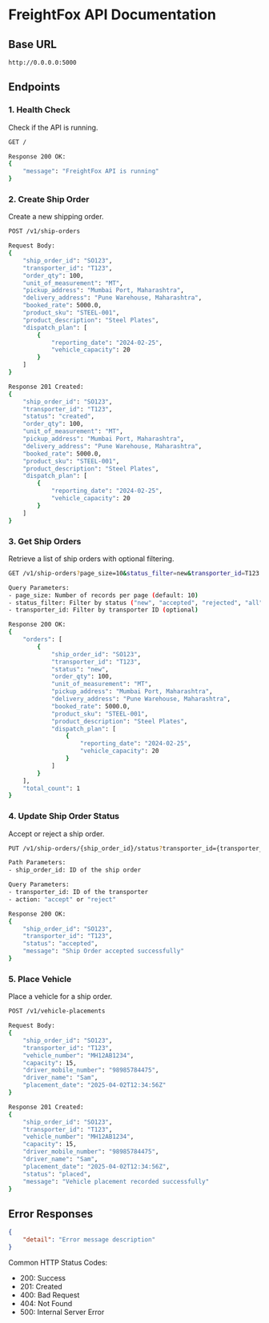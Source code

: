 
# FreightFox API Documentation

## Base URL
```
http://0.0.0.0:5000
```

## Endpoints

### 1. Health Check
Check if the API is running.

```bash
GET /

Response 200 OK:
{
    "message": "FreightFox API is running"
}
```

### 2. Create Ship Order
Create a new shipping order.

```bash
POST /v1/ship-orders

Request Body:
{
    "ship_order_id": "SO123",
    "transporter_id": "T123",
    "order_qty": 100,
    "unit_of_measurement": "MT",
    "pickup_address": "Mumbai Port, Maharashtra",
    "delivery_address": "Pune Warehouse, Maharashtra",
    "booked_rate": 5000.0,
    "product_sku": "STEEL-001",
    "product_description": "Steel Plates",
    "dispatch_plan": [
        {
            "reporting_date": "2024-02-25",
            "vehicle_capacity": 20
        }
    ]
}

Response 201 Created:
{
    "ship_order_id": "SO123",
    "transporter_id": "T123",
    "status": "created",
    "order_qty": 100,
    "unit_of_measurement": "MT",
    "pickup_address": "Mumbai Port, Maharashtra",
    "delivery_address": "Pune Warehouse, Maharashtra",
    "booked_rate": 5000.0,
    "product_sku": "STEEL-001",
    "product_description": "Steel Plates",
    "dispatch_plan": [
        {
            "reporting_date": "2024-02-25",
            "vehicle_capacity": 20
        }
    ]
}
```

### 3. Get Ship Orders
Retrieve a list of ship orders with optional filtering.

```bash
GET /v1/ship-orders?page_size=10&status_filter=new&transporter_id=T123

Query Parameters:
- page_size: Number of records per page (default: 10)
- status_filter: Filter by status ("new", "accepted", "rejected", "all")
- transporter_id: Filter by transporter ID (optional)

Response 200 OK:
{
    "orders": [
        {
            "ship_order_id": "SO123",
            "transporter_id": "T123",
            "status": "new",
            "order_qty": 100,
            "unit_of_measurement": "MT",
            "pickup_address": "Mumbai Port, Maharashtra",
            "delivery_address": "Pune Warehouse, Maharashtra",
            "booked_rate": 5000.0,
            "product_sku": "STEEL-001",
            "product_description": "Steel Plates",
            "dispatch_plan": [
                {
                    "reporting_date": "2024-02-25",
                    "vehicle_capacity": 20
                }
            ]
        }
    ],
    "total_count": 1
}
```

### 4. Update Ship Order Status
Accept or reject a ship order.

```bash
PUT /v1/ship-orders/{ship_order_id}/status?transporter_id={transporter_id}&action={action}

Path Parameters:
- ship_order_id: ID of the ship order

Query Parameters:
- transporter_id: ID of the transporter
- action: "accept" or "reject"

Response 200 OK:
{
    "ship_order_id": "SO123",
    "transporter_id": "T123",
    "status": "accepted",
    "message": "Ship Order accepted successfully"
}
```

### 5. Place Vehicle
Place a vehicle for a ship order.

```bash
POST /v1/vehicle-placements

Request Body:
{
    "ship_order_id": "SO123",
    "transporter_id": "T123",
    "vehicle_number": "MH12AB1234",
    "capacity": 15,
    "driver_mobile_number": "98985784475",
    "driver_name": "Sam",
    "placement_date": "2025-04-02T12:34:56Z"
}

Response 201 Created:
{
    "ship_order_id": "SO123",
    "transporter_id": "T123",
    "vehicle_number": "MH12AB1234",
    "capacity": 15,
    "driver_mobile_number": "98985784475",
    "driver_name": "Sam",
    "placement_date": "2025-04-02T12:34:56Z",
    "status": "placed",
    "message": "Vehicle placement recorded successfully"
}
```

## Error Responses

```json
{
    "detail": "Error message description"
}
```

Common HTTP Status Codes:
- 200: Success
- 201: Created
- 400: Bad Request
- 404: Not Found
- 500: Internal Server Error
